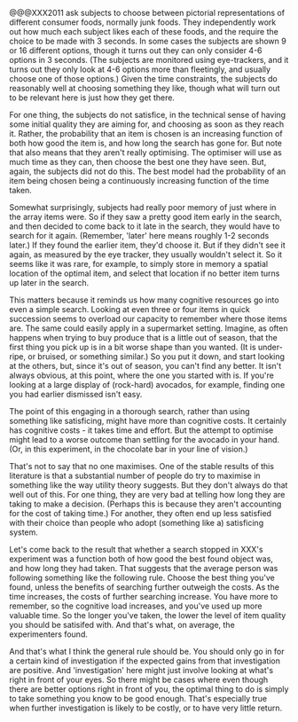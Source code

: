 
@@@XXX2011 ask subjects to choose between pictorial representations of different consumer foods, normally junk foods. They independently work out how much each subject likes each of these foods, and the require the choice to be made with 3 seconds. In some cases the subjects are shown 9 or 16 different options, though it turns out they can only consider 4-6 options in 3 seconds. (The subjects are monitored using eye-trackers, and it turns out they only look at 4-6 options more than fleetingly, and usually choose one of those options.) Given the time constraints, the subjects do reasonably well at choosing something they like, though what will turn out to be relevant here is just how they get there.

For one thing, the subjects do not satisfice, in the technical sense of having some initial quality they are aiming for, and choosing as soon as they reach it. Rather, the probability that an item is chosen is an increasing function of both how good the item is, and how long the search has gone for. But note that also means that they aren't really optimising. The optimiser will use as much time as they can, then choose the best one they have seen. But, again, the subjects did not do this. The best model had the probability of an item being chosen being a continuously increasing function of the time taken.

Somewhat surprisingly, subjects had really poor memory of just where in the array items were. So if they saw a pretty good item early in the search, and then decided to come back to it late in the search, they would have to search for it again. (Remember, 'later' here means roughly 1-2 seconds later.) If they found the earlier item, they'd choose it. But if they didn't see it again, as measured by the eye tracker, they usually wouldn't select it. So it seems like it was rare, for example, to simply store in memory a spatial location of the optimal item, and select that location if no better item turns up later in the search.

This matters because it reminds us how many cognitive resources go into even a simple search. Looking at even three or four items in quick succession seems to overload our capacity to remember where those items are. The same could easily apply in a supermarket setting. Imagine, as often happens when trying to buy produce that is a little out of season, that the first thing you pick up is in a bit worse shape than you wanted. (It is under-ripe, or bruised, or something similar.) So you put it down, and start looking at the others, but, since it's out of season, you can't find any better. It isn't always obvious, at this point, where the one you started with is. If you're looking at a large display of (rock-hard) avocados, for example, finding one you had earlier dismissed isn't easy.

The point of this engaging in a thorough search, rather than using something like satisficing, might have more than cognitive costs. It certainly has cognitive costs - it takes time and effort. But the attempt to optimise might lead to a worse outcome than settling for the avocado in your hand. (Or, in this experiment, in the chocolate bar in your line of vision.)

That's not to say that no one maximises. One of the stable results of this literature is that a substantial number of people do try to maximise in something like the way utility theory suggests. But they don't always do that well out of this. For one thing, they are very bad at telling how long they are taking to make a decision. (Perhaps this is because they aren't accounting for the cost of taking time.) For another, they often end up less satisfied with their choice than people who adopt (something like a) satisficing system.

Let's come back to the result that whether a search stopped in XXX's experiment was a function both of how good the best found object was, and how long they had taken. That suggests that the average person was following something like the following rule. Choose the best thing you've found, unless the benefits of searching further outweigh the costs. As the time increases, the costs of further searching increase. You have more to remember, so the cognitive load increases, and you've used up more valuable time. So the longer you've taken, the lower the level of item quality you should be satisifed with. And that's what, on average, the experimenters found.

And that's what I think the general rule should be. You should only go in for a certain kind of investigation if the expected gains from that investigation are positive. And 'investigation' here might just involve looking at what's right in front of your eyes. So there might be cases where even though there are better options right in front of you, the optimal thing to do is simply to take something you know to be good enough. That's especially true when further investigation is likely to be costly, or to have very little return.
